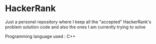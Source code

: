 # HackerRank

Just a personel repository where I keep all the "accepted" HackerRank's problem solution code and also the ones I am currently trying to solve

Programming language used : C++

